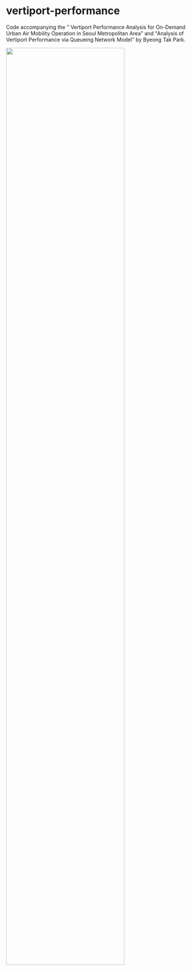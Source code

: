 # vertiport-performance
Code accompanying the " Vertiport Performance Analysis for On-Demand Urban Air Mobility Operation in Seoul Metropolitan Area" and "Analysis of Vertiport Performance via Queueing Network Model" by Byeong Tak Park. 


<img width="80%" src="https://user-images.githubusercontent.com/125178959/218299129-4acd71f5-6c1d-40ad-91f2-9fbf900f3eb1.jpg"/>
